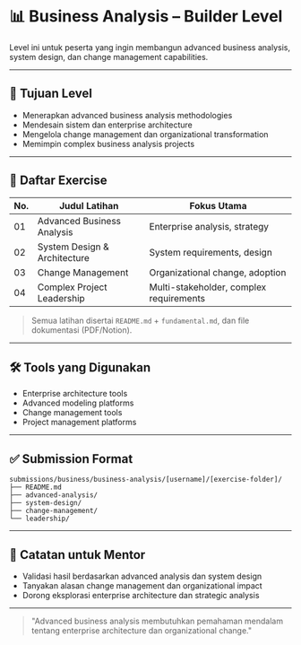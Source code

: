 # 📊 Business Analysis – Builder Level

Level ini untuk peserta yang ingin membangun advanced business analysis, system design, dan change management capabilities.

---

## 🎯 Tujuan Level

- Menerapkan advanced business analysis methodologies
- Mendesain sistem dan enterprise architecture
- Mengelola change management dan organizational transformation
- Memimpin complex business analysis projects

---

## 📁 Daftar Exercise

| No. | Judul Latihan                | Fokus Utama                  |
|-----|------------------------------|------------------------------|
| 01  | Advanced Business Analysis   | Enterprise analysis, strategy |
| 02  | System Design & Architecture | System requirements, design   |
| 03  | Change Management            | Organizational change, adoption|
| 04  | Complex Project Leadership   | Multi-stakeholder, complex requirements|

> Semua latihan disertai `README.md` + `fundamental.md`, dan file dokumentasi (PDF/Notion).

---

## 🛠 Tools yang Digunakan

- Enterprise architecture tools
- Advanced modeling platforms
- Change management tools
- Project management platforms

---

## ✅ Submission Format

```
submissions/business/business-analysis/[username]/[exercise-folder]/
├── README.md
├── advanced-analysis/
├── system-design/
├── change-management/
└── leadership/
```

---

## 💬 Catatan untuk Mentor

- Validasi hasil berdasarkan advanced analysis dan system design
- Tanyakan alasan change management dan organizational impact
- Dorong eksplorasi enterprise architecture dan strategic analysis

---

> "Advanced business analysis membutuhkan pemahaman mendalam tentang enterprise architecture dan organizational change." 